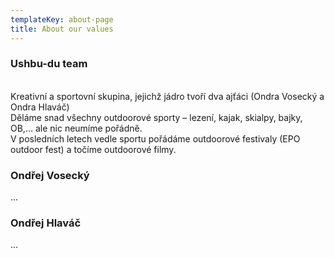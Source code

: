 ```yaml
---
templateKey: about-page
title: About our values
---
```

### Ushbu-du team

\
Kreativní a sportovní skupina, jejichž jádro tvoří dva ajťáci (Ondra Vosecký a Ondra Hlaváč)\
Děláme snad všechny outdoorové sporty – lezení, kajak, skialpy, bajky, OB,… ale nic neumíme pořádně.\
V posledních letech vedle sportu pořádáme outdoorové festivaly (EPO outdoor fest) a točíme outdoorové filmy.

### Ondřej Vosecký

...



### Ondřej Hlaváč

...
